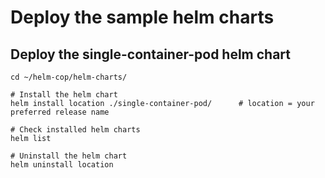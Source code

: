 # Deploy the sample helm charts

## Deploy the single-container-pod helm chart
```
cd ~/helm-cop/helm-charts/

# Install the helm chart
helm install location ./single-container-pod/      # location = your preferred release name

# Check installed helm charts
helm list

# Uninstall the helm chart
helm uninstall location
```

